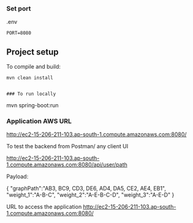 ### Set port
.env
```
PORT=8080
```

## Project setup

To compile and build:

```
mvn clean install


### To run locally

```
mvn spring-boot:run

### Application AWS URL

http://ec2-15-206-211-103.ap-south-1.compute.amazonaws.com:8080/

To test the backend from Postman/ any client UI

http://ec2-15-206-211-103.ap-south-1.compute.amazonaws.com:8080/api/user/path

Payload:

{
	"graphPath":"AB3, BC9, CD3, DE6, AD4, DA5, CE2, AE4, EB1",
	"weight_1":"A-B-C",
	"weight_2":"A-E-B-C-D",
	"weight_3":"A-E-D"
}

URL to access the application
http://ec2-15-206-211-103.ap-south-1.compute.amazonaws.com:8080/




